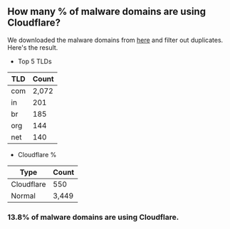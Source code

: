## How many % of malware domains are using Cloudflare?


We downloaded the malware domains from [here](https://urlhaus.abuse.ch) and filter out duplicates.
Here's the result.


[//]: # (start replacement)


- Top 5 TLDs

| TLD | Count |
| --- | --- |
| com | 2,072 |
| in | 201 |
| br | 185 |
| org | 144 |
| net | 140 |


- Cloudflare %

| Type | Count |
| --- | --- |
| Cloudflare | 550 |
| Normal | 3,449 |


### 13.8% of malware domains are using Cloudflare.